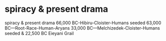 # spiracy & present drama

spiracy & present drama
66,000 BC-Hibiru-Cloister-Humans seeded
63,000 BC—Root-Race-Human-Aryans
33,000 BC—Melchizedek-Cloister-Humans seeded & 22,500 BC Eieyani Grail